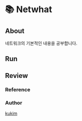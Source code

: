 # 📚 Netwhat
## About
네트워크의 기본적인 내용을 공부합니다.

## Run



## Review



### Reference


### Author
[kukim](https://github.com/ku-kim)
